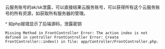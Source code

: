 云服务账号的ak/sk泄露，可以直接结果云服务账号，可以获得所有这个云服务账号的所有资源，如获取所有服务器的管理。

^
如php报错显示了后端源码，泄露密钥
```
Missing Method in FrontController Error: The action index is not defined in controller FrontController Error: Create FrontController::index() in file: app/Controller/FrontController.php.
```